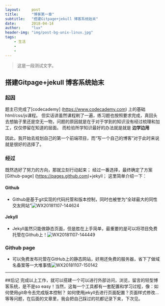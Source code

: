 ```yaml
---
layout:     post
title:      "博客第一章"
subtitle:   "搭建Gitpage+jekull 博客系统始末"
date:       2018-04-14
author:     "lux"
header-img: "img/post-bg-unix-linux.jpg"
tags:
    - 生活
    - 
    - 
---
```


> 这是一段测试文字。
    


## 搭建Gitpage+jekull 博客系统始末
### 起因
题主已完成了[codecademy] (https://www.codecademy.com) 上的基础html/css/js课程。
但实话讲虽然课程刷了一遍，练习题也按照要求完成，真回头去想脑子里还是空无一物，问题的原因就是在于对于学到的知识没有经过梳理和加工，仅仅停留在知道的层面。
而检验所学知识最好的办法就是就是 **边学边用**

因此，我开始去规划自己的第一个前端项目，而“写一个自己的博客”对于此时来说就是很好的选择了。

### 经过
既然选好了努力的方向，那就立刻行动起来；
经过一番选择，最终确定了方案[Github-page] (https://pages.github.com)+jekyll；
这里简单介绍一下：
#### Github
* Github是基于git实现的代码托管和版本控制，同时也被誉为“全球最大的同性交友网站”![WX20181107-144624](media/15415556163235/WX20181107-144624.png)

#### Jekyll
* Jekyll虽然只能做静态页面，但是胜在上手简单，最重要的是可以将项目免费托管在Github上！![WX20181107-144449](media/15415556163235/WX20181107-144449.png)

### Github page
* 可以免费发布托管在GitHub上的静态网站，好用还免费的服务器，省下了做域名备案等一大堆事情![WX20181107-150142](media/15415556163235/WX20181107-150142.png)


***
##后记
完成以上工作，就可以搭建一个可以进行外部访问，浏览，留言的轻型博客系统，是不是so easy！当然，这每一个工具都有一套配置和学习过程，像：如何使用git命令去完成版本控制？
如何使用jekyll去进行页面配置？页面样式修改...等等问题，在后面的文章里，我会把自己踩过的坑都记录下来，下次见。